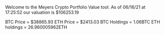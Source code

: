 Welcome to the Meyers Crypto Portfolio Value tool. 
As of 06/16/21 at 17:25:52 our valuation is $106253.19 

BTC Price = $38865.93
 ETH Price = $2413.03
BTC Holdings = 1.06BTC
 ETH holdings = 26.960005962ETH 
